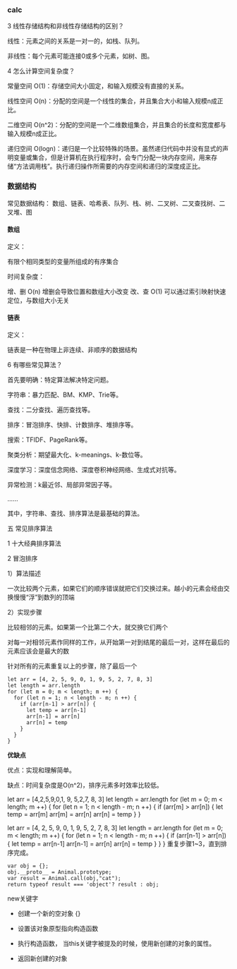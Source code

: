 ### calc

3  线性存储结构和非线性存储结构的区别？

线性：元素之间的关系是一对一的，如栈、队列。

非线性：每个元素可能连接0或多个元素，如树、图。


4  怎么计算空间复杂度？



常量空间 O(1)：存储空间大小固定，和输入规模没有直接的关系。



线性空间 O(n)：分配的空间是一个线性的集合，并且集合大小和输入规模n成正比。



二维空间 O(n^2)：分配的空间是一个二维数组集合，并且集合的长度和宽度都与输入规模n成正比。



递归空间 O(logn)：递归是一个比较特殊的场景。虽然递归代码中并没有显式的声明变量或集合，但是计算机在执行程序时，会专门分配一块内存空间，用来存储“方法调用栈”。执行递归操作所需要的内存空间和递归的深度成正比。


### 数据结构

常见数据结构： 数组、链表、哈希表、队列、栈、树、二叉树、二叉查找树、二叉堆、图

#### 数组

定义：

有限个相同类型的变量所组成的有序集合

时间复杂度：

增、删 O(n) 增删会导致位置和数组大小改变
改、查 O(1) 可以通过索引映射快速定位，与数组大小无关

#### 链表

定义：

链表是一种在物理上非连续、非顺序的数据结构

6  有哪些常见算法？

首先要明确：特定算法解决特定问题。


字符串：暴力匹配、BM、KMP、Trie等。

查找：二分查找、遍历查找等。

排序：冒泡排序、快排、计数排序、堆排序等。

搜索：TFIDF、PageRank等。

聚类分析：期望最大化、k-meanings、k-数位等。

深度学习：深度信念网络、深度卷积神经网络、生成式对抗等。

异常检测：k最近邻、局部异常因子等。

......

其中，字符串、查找、排序算法是最基础的算法。


五  常见排序算法

1  十大经典排序算法

2  冒泡排序

1）算法描述

一次比较两个元素，如果它们的顺序错误就把它们交换过来。越小的元素会经由交换慢慢“浮”到数列的顶端

2）实现步骤

比较相邻的元素。如果第一个比第二个大，就交换它们两个

对每一对相邻元素作同样的工作，从开始第一对到结尾的最后一对，这样在最后的元素应该会是最大的数

针对所有的元素重复以上的步骤，除了最后一个

```
let arr = [4, 2, 5, 9, 0, 1, 9, 5, 2, 7, 8, 3]
let length = arr.length
for (let m = 0; m < length; m ++) {
  for (let n = 1; n < length - m; n ++) {
    if (arr[n-1] > arr[n]) {
      let temp = arr[n-1]
      arr[n-1] = arr[n]
      arr[n] = temp
    }
  }
}
```

**优缺点**

优点：实现和理解简单。

缺点：时间复杂度是O(n^2)，排序元素多时效率比较低。



let arr = [4,2,5,9,0,1, 9, 5,2,7, 8, 3]
let length = arr.length
for (let m = 0; m < length; m ++) {
  for (let n = 1; n < length - m; n ++) {
    if (arr[m] > arr[n]) {
      let temp = arr[m]
      arr[m] = arr[n]
      arr[n] = temp
    }
  }




let arr = [4, 2, 5, 9, 0, 1, 9, 5, 2, 7, 8, 3]
let length = arr.length
for (let m = 0; m < length; m ++) {
  for (let n = 1; n < length - m; n ++) {
    if (arr[n-1] > arr[n]) {
      let temp = arr[n-1]
      arr[n-1] = arr[n]
      arr[n] = temp
    }
  }
}
重复步骤1~3，直到排序完成。 
<!-- ============================= -->

```
var obj = {};
obj.__proto__ = Animal.prototype;
var result = Animal.call(obj,"cat");
return typeof result === 'object'? result : obj;
```

new关键字

- 创建一个新的空对象 {}

- 设置该对象原型指向构造函数

- 执行构造函数， 当this关键字被提及的时候，使用新创建的对象的属性。

- 返回新创建的对象
